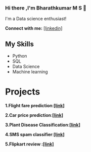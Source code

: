 ### Hi there ,I'm Bharathkumar M S 👋
I'm a Data science enthusiast!

**Connect with me:** [[linkedin]](https://www.linkedin.com/in/bharathkumar-m-s-1736221b0/)

## My Skills
- Python
- SQL
- Data Science
- Machine learning

# Projects
**1.Flight fare prediction**:**[[link]](https://flight-fare-prediction.streamlit.app/)**

**2.Car price prediction**:**[[link]](https://bharathkumar-ms-car-price-prediction-streamlit-app-ne1bnu.streamlit.app/)**

**3.Plant Disease Classification**:**[[link]](https://bharathkumar-ms-plant-disease-classification-1-home-1gqdd4.streamlit.app/)**

**4.SMS spam classifier**:**[[link]](https://sms-spam-classifier-1.streamlit.app/)**
 
**5.Flipkart review **:**[[link]](https://flipkart-review-scrapper5.herokuapp.com/)**







<!---
Bharathkumar-ms/Bharathkumar-ms is a ✨ special ✨ repository because its `README.md` (this file) appears on your GitHub profile.
You can click the Preview link to take a look at your changes.
--->
